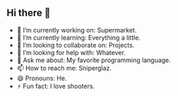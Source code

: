 ## Hi there 👋

- 🔭 I’m currently working on: Supermarket.
- 🌱 I’m currently learning: Everything a little.
- 👯 I’m looking to collaborate on: Projects.
- 🤔 I’m looking for help with: Whatever.
- 💬 Ask me about: My favorite programming language.
- 📫 How to reach me: Sniperglaz.
- 😄 Pronouns: He.
- ⚡ Fun fact: I love shooters.
